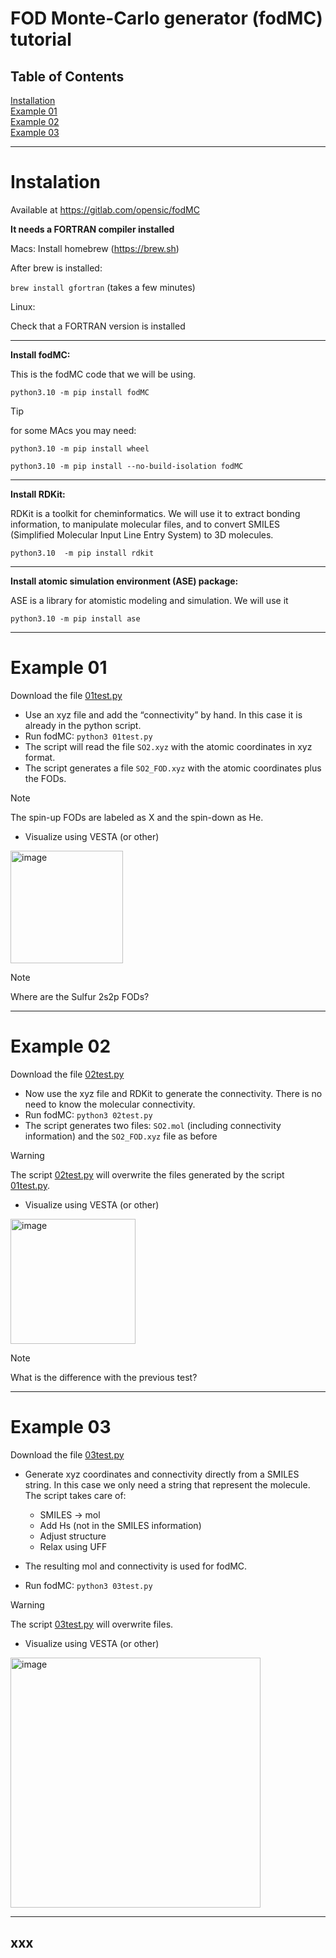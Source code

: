 # FOD Monte-Carlo generator (fodMC) tutorial


## Table of Contents 

[Installation](/fodMC.md#Instalation)\
[Example 01](/fodMC.md#Example-01)\
[Example 02](/fodMC.md#Example-02)\
[Example 03](/fodMC.md#Example-03)

***

# Instalation

Available at
https://gitlab.com/opensic/fodMC

**It needs a FORTRAN compiler installed**

Macs: Install homebrew (https://brew.sh) 

After brew is installed:

`brew install gfortran` (takes a few minutes)

Linux:

Check that a FORTRAN version is installed

***

**Install fodMC:**

This is the fodMC code that we will be using.

`python3.10 -m pip install fodMC`

> [!TIP]
> for some MAcs you may need:
> 
> `python3.10 -m pip install wheel`
> 
> `python3.10 -m pip install --no-build-isolation fodMC`


***

**Install RDKit:**

RDKit is a toolkit for cheminformatics. We will use it to extract bonding information, to manipulate molecular files, and to convert SMILES (Simplified Molecular Input Line Entry System)
to 3D molecules. 


`python3.10  -m pip install rdkit`


***

**Install atomic simulation environment (ASE) package:**

ASE is a library for atomistic modeling and simulation. We will use it 

`python3.10 -m pip install ase`




***

# Example 01
Download the file [01test.py](/01test.py)

+ Use an xyz file and add the “connectivity” by hand. In this case it is already in the python script.
+ Run fodMC: `python3 01test.py`
+ The script will read the file `SO2.xyz` with the atomic coordinates in xyz format.
+ The script generates a file `SO2_FOD.xyz` with the atomic coordinates plus the FODs.
> [!NOTE]
>The spin-up FODs are labeled as X and the spin-down as He.  
+ Visualize using VESTA (or other)

<img width="180" alt="image" src="https://github.com/user-attachments/assets/12c5ee81-8f1f-4de4-a64e-96c522f49d8b" />


> [!Note]
>Where are the Sulfur 2s2p FODs?

***

# Example 02
Download the file [02test.py](/02test.py)

+ Now use the xyz file and RDKit to generate the connectivity. There is no need to know the molecular connectivity.
+ Run fodMC: `python3 02test.py`
+ The script generates two files: `SO2.mol` (including connectivity information) and the `SO2_FOD.xyz` file as before

> [!Warning]
> The script [02test.py](/02test.py) will overwrite the files generated by the script [01test.py](/01test.py).

+ Visualize using VESTA (or other)

<img width="200" alt="image" src="https://github.com/user-attachments/assets/2d3e4bb9-6d58-46d7-8b5c-1060bfa8ba2e" />

> [!Note]
> What is the difference with the previous test?


***



# Example 03 
Download the file [03test.py](/03test.py)

+ Generate xyz coordinates and connectivity directly from a SMILES string. In this case we only need a string that represent the molecule. The script takes care of:
  + SMILES &#8594; mol
  + Add Hs (not in the SMILES information)
  + Adjust structure
  + Relax using UFF

+ The resulting mol and connectivity is used for fodMC.
+ Run fodMC: `python3 03test.py`


> [!Warning]
> The script [03test.py](/03test.py) will overwrite files.


+ Visualize using VESTA (or other)

<img width="400" alt="image" src="https://github.com/user-attachments/assets/291f8947-c7d3-4aab-8b19-38cc1545cfe2" />




***



## xxx

